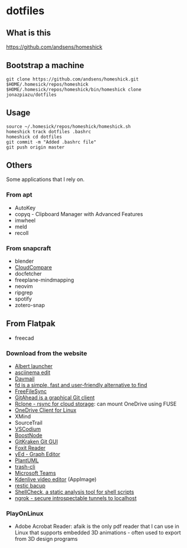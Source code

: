 # dotfiles

## What is this

https://github.com/andsens/homeshick

## Bootstrap a machine

```
git clone https://github.com/andsens/homeshick.git $HOME/.homesick/repos/homeshick
$HOME/.homesick/repos/homeshick/bin/homeshick clone jonazpiazu/dotfiles
```

## Usage

```
source ~/.homesick/repos/homeshick/homeshick.sh
homeshick track dotfiles .bashrc
homeshick cd dotfiles
git commit -m "Added .bashrc file"
git push origin master
```

## Others

Some applications that I rely on.

### From apt

- AutoKey
- copyq - Clipboard Manager with Advanced Features
- imwheel
- meld
- recoll

### From snapcraft

- blender
- [CloudCompare](https://www.danielgm.net/cc/)
- docfetcher
- freeplane-mindmapping
- neovim
- ripgrep
- spotify
- zotero-snap

## From Flatpak

- freecad

### Download from the website

- [Albert launcher](https://albertlauncher.github.io/installing/)
- [asciinema edit](https://github.com/cirocosta/asciinema-edit)
- [Davmail](http://davmail.sourceforge.net/)
- [fd is a simple, fast and user-friendly alternative to find](https://github.com/sharkdp/fd)
- [FreeFileSync](https://freefilesync.org/)
- [GitAhead is a graphical Git client](https://gitahead.github.io/gitahead.com/)
- [Rclone - rsync for cloud storage](https://rclone.org/downloads/): can mount OneDrive using FUSE
- [OneDrive Client for Linux](https://github.com/abraunegg/onedrive)
- XMind
- SourceTrail
- [VSCodium](https://vscodium.com/)
- [BoostNode](https://boostnote.io/)
- [GitKraken Git GUI](https://www.gitkraken.com/git-client)
- [Foxit Reader](https://www.foxitsoftware.com/pdf-reader/)
- [yEd - Graph Editor](https://www.yworks.com/products/yed)
- [PlantUML](https://plantuml.com/)
- [trash-cli](https://github.com/andreafrancia/trash-cli)
- [Microsoft Teams](https://www.microsoft.com/en-us/microsoft-teams/download-app#allDevicesSection)
- [Kdenlive video editor](https://kdenlive.org/en/download/) (AppImage)
- [restic bacup](https://github.com/restic/restic/releases)
- [ShellCheck, a static analysis tool for shell scripts](https://github.com/koalaman/shellcheck)
- [ngrok - secure introspectable tunnels to localhost](https://ngrok.com/)

### PlayOnLinux

- Adobe Acrobat Reader: afaik is the only pdf reader that I can use in Linux that supports embedded 3D animations - often used to export from 3D design programs
